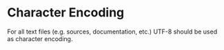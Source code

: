 Character Encoding
==================

For all text files (e.g. sources, documentation, etc.) UTF-8 should be used as character encoding.
